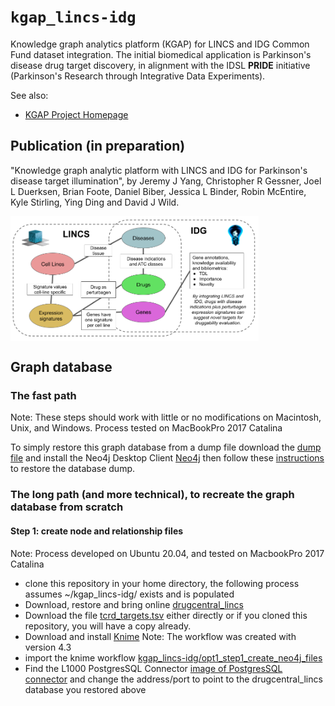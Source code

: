 # `kgap_lincs-idg`

Knowledge graph analytics platform (KGAP) for LINCS and IDG Common Fund dataset integration.
The initial biomedical application is Parkinson's disease drug target discovery, in alignment
with the IDSL __PRIDE__ initiative (Parkinson's Research through Integrative Data Experiments).

See also:

* [KGAP Project Homepage](http://cheminfov.informatics.indiana.edu/projects/kgap/)

## Publication  (in preparation)

"Knowledge graph analytic platform with LINCS and IDG for Parkinson's disease target illumination",
by Jeremy J Yang, Christopher R Gessner, Joel L Duerksen, Brian Foote, Daniel Biber,
Jessica L Binder, Robin McEntire, Kyle Stirling, Ying Ding and David J Wild.

<img align="center" height="200" src="doc/images/LINCS-IDG_Integration.png">

## Graph database

### The fast path
Note: These steps should work with little or no modifications on Macintosh, Unix, and Windows. Process tested on MacBookPro 2017 Catalina

To simply restore this graph database from a dump file download
the [dump file](http://cheminfov.informatics.indiana.edu/projects/kgap/data/dclneodb.dump)
and install the Neo4j Desktop Client [Neo4j](https://neo4j.com/) then 
follow these [instructions](https://github.com/IUIDSL/kgap_lincs-idg/blob/master/opt2_load_neo4j_dump/Neo4jDesktop.md)
to restore the database dump.  

### The long path (and more technical), to recreate the graph database from scratch
#### Step 1: create node and relationship files 
Note: Process developed on Ubuntu 20.04, and tested on MacbookPro 2017 Catalina 

- clone this repository in your home directory, the following process assumes ~/kgap_lincs-idg/ exists and is populated
- Download, restore and bring online [drugcentral_lincs](http://cheminfov.informatics.indiana.edu/projects/kgap/data/drugcentral_lincs.pgdump)
- Download the file [tcrd_targets.tsv](https://github.com/IUIDSL/kgap_lincs-idg/blob/master/opt1_step1_create_neo4j_input_files/tcrd_targets.tsv) either directly or if you cloned this repository, you will have a copy already.
- Download and install [Knime](https://www.knime.com/) Note: The workflow was created with version 4.3
- import the knime workflow [kgap_lincs-idg/opt1_step1_create_neo4j_files](https://github.com/IUIDSL/kgap_lincs-idg/blob/master/opt1_step1_create_neo4j_input_files/drugcentral_lincs_etl2neo4jfiles.knwf)
- Find the L1000 PostgresSQL Connector [image of PostgresSQL connector](https://github.com/IUIDSL/kgap_lincs-idg/raw/master/opt1_step1_create_neo4j_input_files/L1000-knime-PosgresSQLConnector.png) and change the address/port to point to the drugcentral_lincs database you restored above
